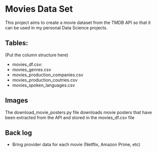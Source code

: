# Movies Data Set

This project aims to create a movie dataset from the TMDB API so that it can be used in my personal Data Science projects.


## Tables:

(Put the column structure here)

- movies_df.csv:
- movies_genres.csv
- movies_production_companies.csv
- movies_production_coutries.csv
- movies_spoken_languages.csv


## Images

The download_movie_posters.py file downloads movie posters that have been extracted from the API and stored in the movies_df.csv file

## Back log

- Bring provider data for each movie (Netflix, Amazon Prime, etc)